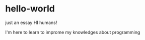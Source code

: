 # hello-world
just an essay
HI humans!

I'm here to learn to improme my knowledges about programming
